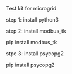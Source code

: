 Test kit for microgrid

step 1: install python3

step 2: install modbus_tk

pip install modbus_tk

stpe 3: install psycopg2

pip install psycopg2
